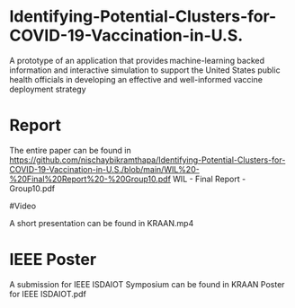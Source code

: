 # Identifying-Potential-Clusters-for-COVID-19-Vaccination-in-U.S.
A prototype of an application that provides machine-learning backed information and interactive simulation to support the United States public health officials in developing an effective and well-informed vaccine deployment strategy

# Report
The entire paper can be found in <link>https://github.com/nischaybikramthapa/Identifying-Potential-Clusters-for-COVID-19-Vaccination-in-U.S./blob/main/WIL%20-%20Final%20Report%20-%20Group10.pdf </link> WIL - Final Report - Group10.pdf

#Video

A short presentation can be found in KRAAN.mp4

# IEEE Poster

A submission for IEEE ISDAIOT Symposium can be found in KRAAN Poster for IEEE ISDAIOT.pdf


